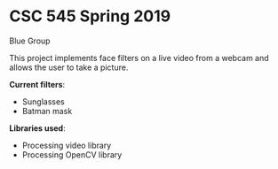 # CSC 545 Spring 2019
Blue Group

This project implements face filters on a live video from a webcam and allows the user to take a picture.

**Current filters**:
* Sunglasses
* Batman mask

**Libraries used**: 
* Processing video library
* Processing OpenCV library
